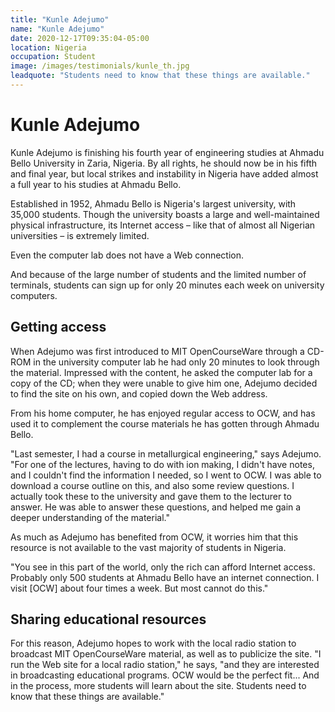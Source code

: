 ```yaml
---
title: "Kunle Adejumo"
name: "Kunle Adejumo"
date: 2020-12-17T09:35:04-05:00
location: Nigeria
occupation: Student
image: /images/testimonials/kunle_th.jpg
leadquote: "Students need to know that these things are available."
---
```


# Kunle Adejumo

Kunle Adejumo is finishing his fourth year of engineering studies at Ahmadu
Bello University in Zaria, Nigeria. By all rights, he should now be in his
fifth and final year, but local strikes and instability in Nigeria have added
almost a full year to his studies at Ahmadu Bello.

Established in 1952, Ahmadu Bello is Nigeria's largest university, with 35,000
students. Though the university boasts a large and well-maintained physical
infrastructure, its Internet access – like that of almost all Nigerian
universities – is extremely limited.

Even the computer lab does not have a Web connection.

And because of the large number of students and the limited number of
terminals, students can sign up for only 20 minutes each week on university
computers.

## Getting access

When Adejumo was first introduced to MIT OpenCourseWare through a CD-ROM in the
university computer lab he had only 20 minutes to look through the material.
Impressed with the content, he asked the computer lab for a copy of the CD;
when they were unable to give him one, Adejumo decided to find the site on his
own, and copied down the Web address.

From his home computer, he has enjoyed regular access to OCW, and has used it
to complement the course materials he has gotten through Ahmadu Bello.

"Last semester, I had a course in metallurgical engineering," says Adejumo.
"For one of the lectures, having to do with ion making, I didn't have notes,
and I couldn't find the information I needed, so I went to OCW. I was able to
download a course outline on this, and also some review questions. I actually
took these to the university and gave them to the lecturer to answer. He was
able to answer these questions, and helped me gain a deeper understanding of
the material."

As much as Adejumo has benefited from OCW, it worries him that this resource is
not available to the vast majority of students in Nigeria.

"You see in this part of the world, only the rich can afford Internet access.
Probably only 500 students at Ahmadu Bello have an internet connection. I visit
[OCW] about four times a week. But most cannot do this."

## Sharing educational resources

For this reason, Adejumo hopes to work with the local radio station to
broadcast MIT OpenCourseWare material, as well as to publicize the site. "I run
the Web site for a local radio station," he says, "and they are interested in
broadcasting educational programs. OCW would be the perfect fit... And in the
process, more students will learn about the site. Students need to know that
these things are available."
